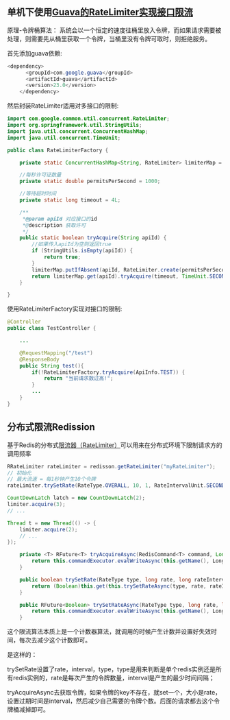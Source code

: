 ## 单机下使用[Guava的RateLimiter实现接口限流](https://www.cnblogs.com/cord/p/9226667.html)

原理-令牌桶算法：
系统会以一个恒定的速度往桶里放入令牌，而如果请求需要被处理，则需要先从桶里获取一个令牌，当桶里没有令牌可取时，则拒绝服务。

首先添加guava依赖:

```java
<dependency>
      <groupId>com.google.guava</groupId>
      <artifactId>guava</artifactId>
      <version>23.0</version>
    </dependency>
```

然后封装RateLimiter适用对多接口的限制:

```java
import com.google.common.util.concurrent.RateLimiter;
import org.springframework.util.StringUtils;
import java.util.concurrent.ConcurrentHashMap;
import java.util.concurrent.TimeUnit;

public class RateLimiterFactory {

    private static ConcurrentHashMap<String, RateLimiter> limiterMap = new ConcurrentHashMap<>();

    //每秒许可证数量
    private static double permitsPerSecond = 1000;

    //等待超时时间
    private static long timeout = 4L;

    /**
     *@param apiId 对应接口的id
     *@description 获取许可
     */
    public static boolean tryAcquire(String apiId) {
        //如果传入apiId为空则返回true
        if (StringUtils.isEmpty(apiId)) {
            return true;
        }
        limiterMap.putIfAbsent(apiId, RateLimiter.create(permitsPerSecond));
        return limiterMap.get(apiId).tryAcquire(timeout, TimeUnit.SECONDS);
    }

}
```

使用RateLimiterFactory实现对接口的限制:

```java
@Controller
public class TestController {

    ...

    @RequestMapping("/test")
    @ResponseBody
    public String test(){
        if(!RateLimiterFactory.tryAcquire(ApiInfo.TEST)) {
            return "当前请求数过高!";
        }
        ...
    }
}
```

  ## 分布式限流Redission

基于Redis的分布式[限流器（RateLimiter）](http://static.javadoc.io/org.redisson/redisson/3.10.6/org/redisson/api/RRateLimiter.html)可以用来在分布式环境下限制请求方的调用频率

```java
RRateLimiter rateLimiter = redisson.getRateLimiter("myRateLimiter");
// 初始化
// 最大流速 = 每1秒钟产生10个令牌
rateLimiter.trySetRate(RateType.OVERALL, 10, 1, RateIntervalUnit.SECONDS);

CountDownLatch latch = new CountDownLatch(2);
limiter.acquire(3);
// ...

Thread t = new Thread(() -> {
    limiter.acquire(2);
    // ...        
});
```

```java
    private <T> RFuture<T> tryAcquireAsync(RedisCommand<T> command, Long value) {
        return this.commandExecutor.evalWriteAsync(this.getName(), LongCodec.INSTANCE, command, "local rate = redis.call('hget', KEYS[1], 'rate');local interval = redis.call('hget', KEYS[1], 'interval');local type = redis.call('hget', KEYS[1], 'type');assert(rate ~= false and interval ~= false and type ~= false, 'RateLimiter is not initialized')local valueName = KEYS[2];if type == '1' then valueName = KEYS[3];end;local currentValue = redis.call('get', valueName); if currentValue ~= false then if tonumber(currentValue) < tonumber(ARGV[1]) then return redis.call('pttl', valueName); else redis.call('decrby', valueName, ARGV[1]); return nil; end; else assert(tonumber(rate) >= tonumber(ARGV[1]), 'Requested permits amount could not exceed defined rate'); redis.call('set', valueName, rate, 'px', interval); redis.call('decrby', valueName, ARGV[1]); return nil; end;", Arrays.asList(this.getName(), this.getValueName(), this.getClientValueName()), new Object[]{value, this.commandExecutor.getConnectionManager().getId().toString()});
    }

    public boolean trySetRate(RateType type, long rate, long rateInterval, RateIntervalUnit unit) {
        return (Boolean)this.get(this.trySetRateAsync(type, rate, rateInterval, unit));
    }

    public RFuture<Boolean> trySetRateAsync(RateType type, long rate, long rateInterval, RateIntervalUnit unit) {
        return this.commandExecutor.evalWriteAsync(this.getName(), LongCodec.INSTANCE, RedisCommands.EVAL_BOOLEAN, "redis.call('hsetnx', KEYS[1], 'rate', ARGV[1]);redis.call('hsetnx', KEYS[1], 'interval', ARGV[2]);return redis.call('hsetnx', KEYS[1], 'type', ARGV[3]);", Collections.singletonList(this.getName()), new Object[]{rate, unit.toMillis(rateInterval), type.ordinal()});
    }
```

这个限流算法本质上是一个计数器算法，就调用的时候产生计数并设置好失效时间，每次去减少这个计数即可。

是这样的：

trySetRate设置了rate，interval，type，type是用来判断是单个redis实例还是所有redis实例的，rate是每次产生的令牌数量，interval是产生的最少时间间隔；

tryAcquireAsync去获取令牌，如果令牌的key不存在，就set一个，大小是rate，设置过期时间是interval，然后减少自己需要的令牌个数。后面的请求都去这个令牌桶减掉即可。

